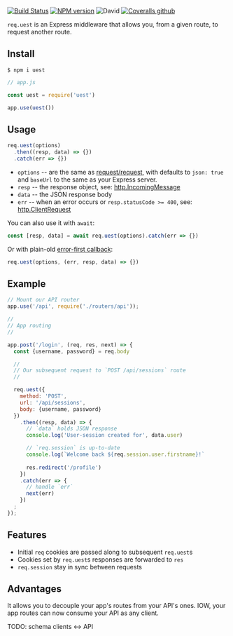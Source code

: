[![Build Status](https://travis-ci.org/abernier/uest.svg?branch=master)](https://travis-ci.org/abernier/uest)
[![NPM version](https://img.shields.io/npm/v/uest.svg?style=flat)](https://www.npmjs.com/package/uest)
![David](https://img.shields.io/david/abernier/uest)
[![Coveralls github](https://img.shields.io/coveralls/github/abernier/uest)](https://coveralls.io/github/abernier/uest)

`req.uest` is an Express middleware that allows you, from a given route, to request another route.

## Install

```
$ npm i uest
```

```js
// app.js

const uest = require('uest')

app.use(uest())
```

## Usage

```js
req.uest(options)
  .then((resp, data) => {})
  .catch(err => {})
```

- `options` -- are the same as [request/request](https://github.com/request/request#requestoptions-callback), with defaults to `json: true` and `baseUrl` to the same as your Express server.
- `resp` -- the response object, see: [http.IncomingMessage](https://nodejs.org/api/http.html#http_class_http_incomingmessage)
- `data` -- the JSON response body
- `err` -- when an error occurs or `resp.statusCode >= 400`, see: [http.ClientRequest](http://nodejs.org/api/http.html#http_class_http_clientrequest)

You can also use it with `await`:

```js
const [resp, data] = await req.uest(options).catch(err => {})
```

Or with plain-old [error-first callback](https://nodejs.org/api/errors.html#errors_error_first_callbacks):

```js
req.uest(options, (err, resp, data) => {})
```

## Example

```js
// Mount our API router
app.use('/api', require('./routers/api'));

//
// App routing
//

app.post('/login', (req, res, next) => {
  const {username, password} = req.body

  //
  // Our subsequent request to `POST /api/sessions` route
  //

  req.uest({
    method: 'POST',
    url: '/api/sessions',
    body: {username, password}
  })
    .then((resp, data) => {
      // `data` holds JSON response
      console.log('User-session created for', data.user)

      // `req.session` is up-to-date
      console.log(`Welcome back ${req.session.user.firstname}!`
      
      res.redirect('/profile')
    })
    .catch(err => {
      // handle `err`
      next(err)
    })
  ;
});
```

## Features

- Initial `req` cookies are passed along to subsequent `req.uest`s
- Cookies set by `req.uest`s responses are forwarded to `res`
- `req.session` stay in sync between requests

## Advantages

It allows you to decouple your app's routes from your API's ones. IOW, your app routes can now consume your API as any client.

TODO: schema clients <-> API
